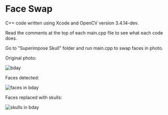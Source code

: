 # Face Swap

C++ code written using Xcode and OpenCV version 3.4.14-dev.

Read the comments at the top of each main.cpp file to see what each code does.

Go to "Superimpose Skull" folder and run main.cpp to swap faces in photo.

Original photo:

![bday](https://github.com/user-attachments/assets/90e3993a-ffae-437c-bab0-fa02d1657222)

Faces detected:

![faces in bday](https://github.com/user-attachments/assets/2195872b-c934-442c-9fa6-f930af720cb4)

Faces replaced with skulls:

![skulls in bday](https://github.com/user-attachments/assets/4b1bd833-ae08-4a28-aa4c-e65213ed2ddf)
